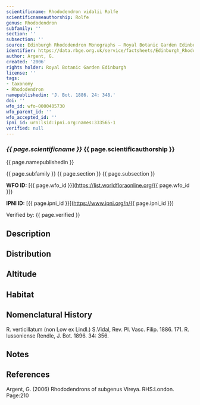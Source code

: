 ```yaml
---
scientificname: Rhododendron vidalii Rolfe
scientificnameauthorship: Rolfe
genus: Rhododendron
subfamily: ''
section: ''
subsection: ''
source: Edinburgh Rhododendron Monographs – Royal Botanic Garden Edinburgh
identifier: https://data.rbge.org.uk/service/factsheets/Edinburgh_Rhododendron_Monographs.xhtml
author: Argent, G.
created: '2006'
rights holder: Royal Botanic Garden Edinburgh
license: ''
tags:
- taxonomy
- Rhododendron
namepublishedin: 'J. Bot. 1886. 24: 348.'
doi: ''
wfo_id: wfo-0000405730
wfo_parent_id: ''
wfo_accepted_id: ''
ipni_id: urn:lsid:ipni.org:names:333565-1
verified: null
---
```

### _{{ page.scientificname }}_ {{ page.scientificauthorship }}
 {{ page.namepublishedin }}

{{ page.subfamily }} {{ page.section }} {{ page.subsection }}

**WFO ID:** [{{ page.wfo_id }}](https://list.worldfloraonline.org/{{ page.wfo_id }})

**IPNI ID:** [{{ page.ipni_id }}](https://www.ipni.org/n/{{ page.ipni_id }})

Verified by: {{ page.verified }}



## Description


## Distribution


## Altitude


## Habitat


## Nomenclatural History
R. verticillatum (non Low ex Lindl.) S.Vidal, Rev. Pl. Vasc. Filip. 1886. 171. R. lussoniense Rendle, J. Bot. 1896. 34: 356.
                       
## Notes


## References

Argent, G. (2006) Rhododendrons of subgenus Vireya. RHS:London. Page:210
